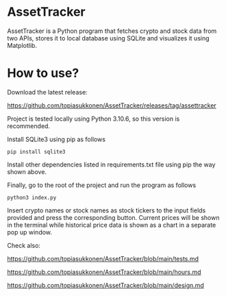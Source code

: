 # AssetTracker

AssetTracker is a Python program that fetches crypto and stock data from two APIs, stores it to local database using SQLite and visualizes it using Matplotlib.

# How to use?
 
 Download the latest release:
 
https://github.com/topiasukkonen/AssetTracker/releases/tag/assettracker
 
 Project is tested locally using Python 3.10.6, so this version is recommended.
 
 Install SQLite3 using pip as follows
 
 ```
 pip install sqlite3
```
 
 
 Install other dependencies listed in requirements.txt file using pip the way shown above.
 
 Finally, go to the root of the project and run the program as follows
 
 ```
 python3 index.py
```

Insert crypto names or stock names as stock tickers to the input fields provided and press the corresponding button. Current prices will be shown in the terminal while historical price data is shown as a chart in a separate pop up window.

Check also:

https://github.com/topiasukkonen/AssetTracker/blob/main/tests.md

https://github.com/topiasukkonen/AssetTracker/blob/main/hours.md

https://github.com/topiasukkonen/AssetTracker/blob/main/design.md
